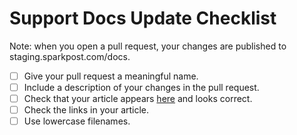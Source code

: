 # Support Docs Update Checklist

Note: when you open a pull request, your changes are published to staging.sparkpost.com/docs.

- [ ] Give your pull request a meaningful name.
- [ ] Include a description of your changes in the pull request.
- [ ] Check that your article appears [here](https://github.com/SparkPost/support-docs/pull/205) and looks correct.
- [ ] Check the links in your article.
- [ ] Use lowercase filenames.
